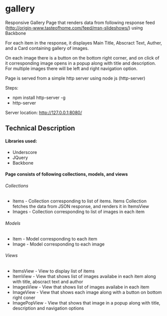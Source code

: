 # gallery

Responsive Gallery Page that renders data from following response feed (http://origin-www.tasteofhome.com/feed/msn-slideshows/) using Backbone

For each item in the response, it displayes Main Title, Abscract Text, Auther, and a Card containing gallery of images.

On each image there is a button on the bottom right corner, and on click of it corresponding image opens in a popup along with title and description. For multiple images there will be left and right navigation option.

Page is served from a simple http server using node js (http-server)

Steps:
* npm install http-server -g
* http-server

Server location: http://127.0.0.1:8080/

## Technical Description
#### Libraries used: 
* Underscore
* JQuery
* Backbone

#### Page consists of following collections, models, and views
###### Collections
* Items - Collection corresponding to list of items. Items Collection fetches the data from JSON response, and renders it in ItemsView
* Images - Collection corresponding to list of images in each item

###### Models
* Item - Model corresponding to each item
* Image - Model corresponding to each image

###### Views
* ItemsView - View to display list of items
* ItemView - View that shows list of images availabe in each item along with title, abscract text and author
* ImagesView - View that shows list of images availabe in each item
* ImageView - View that shows each image along with a button on bottom right coner
* ImagePopView - View that shows that image in a popup along with title, description and navigation options








